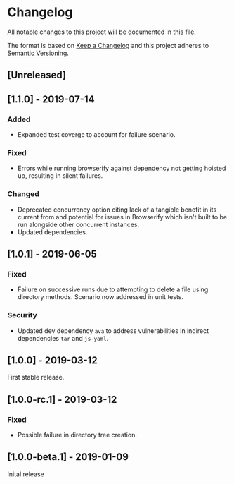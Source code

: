 # Changelog

All notable changes to this project will be documented in this file.

The format is based on [Keep a Changelog](http://keepachangelog.com/en/1.0.0/)
and this project adheres to [Semantic Versioning](http://semver.org/spec/v2.0.0.html).

## [Unreleased]

## [1.1.0] - 2019-07-14

### Added
- Expanded test coverge to account for failure scenario.

### Fixed
- Errors while running browserify against dependency not getting hoisted up, resulting in silent failures.

### Changed
- Deprecated concurrency option citing lack of a tangible benefit in its current from and potential for issues in Browserify which isn't built to be run alongside other concurrent instances.
- Updated dependencies.

## [1.0.1] - 2019-06-05

### Fixed
- Failure on successive runs due to attempting to delete a file using directory methods. Scenario now addressed in unit tests.

### Security
- Updated dev dependency `ava` to address vulnerabilities in indirect dependencies `tar` and `js-yaml`.

## [1.0.0] - 2019-03-12

First stable release.

## [1.0.0-rc.1] - 2019-03-12

### Fixed
- Possible failure in directory tree creation.

## [1.0.0-beta.1] - 2019-01-09

Inital release
